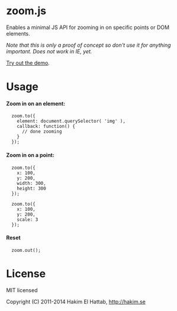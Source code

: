 # zoom.js

Enables a minimal JS API for zooming in on specific points or DOM elements.

*Note that this is only a proof of concept so don't use it for anything important. Does not work in IE, yet.*

[Try out the demo](http://lab.hakim.se/zoom-js/).

# Usage

#### Zoom in on an element:

```
  zoom.to({
    element: document.querySelector( 'img' ),
    callback: function() {
      // done zooming
    }
  });
```

#### Zoom in on a point:

```
  zoom.to({
    x: 100,
    y: 200,
    width: 300,
    height: 300
  });
```

```
  zoom.to({
    x: 100,
    y: 200,
    scale: 3
  });
```

#### Reset
```
  zoom.out();
```

# License

MIT licensed

Copyright (C) 2011-2014 Hakim El Hattab, http://hakim.se